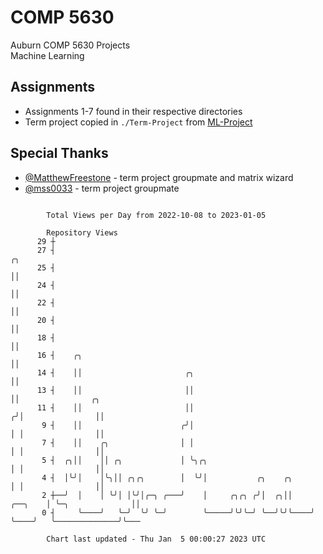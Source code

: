 # COMP 5630
Auburn COMP 5630 Projects  
Machine Learning

## Assignments
- Assignments 1-7 found in their respective directories
- Term project copied in `./Term-Project` from [ML-Project](https://github.com/wumphlett/ML-Project)

## Special Thanks
- [@MatthewFreestone](https://github.com/MatthewFreestone) - term project groupmate and matrix wizard
- [@mss0033](https://github.com/mss0033) - term project groupmate

```

        Total Views per Day from 2022-10-08 to 2023-01-05

        Repository Views
      29 ┼
      27 ┤                                                                  ╭╮
      25 ┤                                                                  ││
      24 ┤                                                                  ││
      22 ┤                                                                  ││
      20 ┤                                                                  ││
      18 ┤                                                                  ││
      16 ┤    ╭╮                                                            ││
      14 ┤    ││                       ╭╮                                   ││
      13 ┤    ││                       ││                                   ││                ╭╮
      11 ┤    ││                       ││                                  ╭╯│                ││
       9 ┤    ││                      ╭╯│                                  │ │                ││
       7 ┤    ││    ╭╮                │ │                                  │ │                ││
       5 ┤  ╭╮││    ││ ╭╮             │ ╰╮╭╮                               │ │                ││
       4 ┤  │╰╯│    │╰╮││ ╭╮╭╮        │  ╰╯│           ╭╮    ╭╮            │ │                ││
       2 ┼──╯  │    │ ╰╯│ │╰╯│╭─╮ ╭───╯    │     ╭╮╭╮ ╭╯│  ╭╮││    ╭──╮    │ ╰─╮              ││
       0 ┤     ╰────╯   ╰─╯  ╰╯ ╰─╯        ╰─────╯╰╯╰─╯ ╰──╯╰╯╰────╯  ╰────╯   ╰──────────────╯╰───

        Chart last updated - Thu Jan  5 00:00:27 2023 UTC
        
```
